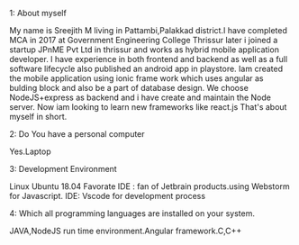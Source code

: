 1: About myself

My name is Sreejith M living in Pattambi,Palakkad district.I have completed MCA in 2017 at Government Engineering College Thrissur later i joined a startup JPnME Pvt Ltd in thrissur and works as hybrid mobile application developer.
I have experience in both frontend and backend as well as a full software lifecycle also published an android app in playstore.
Iam created the mobile application using ionic frame work which uses angular as bulding block and also be a part of database design.
We choose NodeJS+express as backend and i have create and maintain the Node server.
Now iam looking to learn new frameworks like react.js
That's about myself in short.    

2: Do You have a personal computer

Yes.Laptop

3: Development Environment

Linux Ubuntu 18.04
Favorate IDE : fan of Jetbrain products.using Webstorm for Javascript.
IDE: Vscode for development process

4: Which all programming languages are installed on your system.

 JAVA,NodeJS run time environment.Angular framework.C,C++